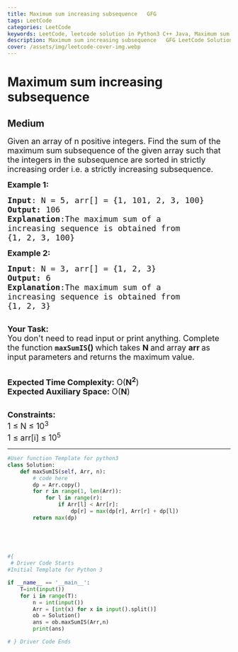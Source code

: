 ```yaml
---
title: Maximum sum increasing subsequence   GFG
tags: LeetCode
categories: LeetCode
keywords: LeetCode, leetcode solution in Python3 C++ Java, Maximum sum increasing subsequence - GFG solution
description: Maximum sum increasing subsequence   GFG LeetCode Solution Explained
cover: /assets/img/leetcode-cover-img.webp
---
```



# Maximum sum increasing subsequence
## Medium
<div class="problems_problem_content__Xm_eO"><p><span style="font-size:18px">Given an array of n positive integers. Find the sum of the maximum sum subsequence of the given array such that the integers in the subsequence are sorted in strictly increasing order i.e. a strictly increasing subsequence.&nbsp;</span></p>

<p><span style="font-size:18px"><strong>Example 1:</strong></span></p>

<pre><span style="font-size:18px"><strong>Input</strong>: N = 5, arr[] = {1, 101, 2, 3, 100} 
<strong>Output:</strong> 106
<strong>Explanation</strong>:The maximum sum of a
increasing sequence is obtained from
{1, 2, 3, 100}</span></pre>

<p><span style="font-size:18px"><strong>Example 2:</strong></span></p>

<pre><span style="font-size:18px"><strong>Input</strong>: N = 3, arr[] = {1, 2, 3}
<strong>Output:</strong> 6
<strong>Explanation</strong>:The maximum sum of a
increasing sequence is obtained from
{1, 2, 3}</span></pre>

<p><br>
<span style="font-size:18px"><strong>Your Task:&nbsp;&nbsp;</strong><br>
You don't need to read input or print anything. Complete the function <strong><code>maxSumIS</code>()&nbsp;</strong>which takes <strong>N </strong>and array <strong>arr </strong>as input parameters and returns the maximum value.</span></p>

<p><br>
<span style="font-size:18px"><strong>Expected Time Complexity:</strong> O(<strong>N<sup>2</sup></strong>)<br>
<strong>Expected Auxiliary Space:</strong> O(<strong>N</strong>)</span></p>

<p><br>
<span style="font-size:18px"><strong>Constraints:</strong><br>
1 ≤ N ≤ 10<sup>3</sup></span><br>
<span style="font-size:18px">1 ≤ arr[i] ≤ 10<sup>5</sup></span></p>
</div>

---




```python
#User function Template for python3
class Solution:
	def maxSumIS(self, Arr, n):
		# code here
		dp = Arr.copy()
		for r in range(1, len(Arr)):
		    for l in range(r):
		        if Arr[l] < Arr[r]:
		            dp[r] = max(dp[r], Arr[r] + dp[l])
		return max(dp)
		
		
		


#{ 
 # Driver Code Starts
#Initial Template for Python 3

if __name__ == '__main__':
	T=int(input())
	for i in range(T):
		n = int(input())
		Arr = [int(x) for x in input().split()]
		ob = Solution()
		ans = ob.maxSumIS(Arr,n)
		print(ans)

# } Driver Code Ends
```
